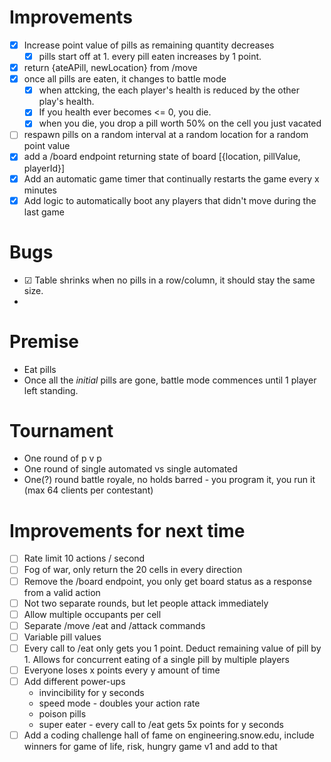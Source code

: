 ﻿# Improvements
- [x] Increase point value of pills as remaining quantity decreases  
  - [x] pills start off at 1.  every pill eaten increases by 1 point.  
- [x] return {ateAPill, newLocation} from /move
- [x] once all pills are eaten, it changes to battle mode
  - [x] when attcking, the each player's health is reduced by the other play's health.  
  - [x] If you health ever becomes <= 0, you die.
  - [x] when you die, you drop a pill worth 50% on the cell you just vacated
- [ ] respawn pills on a random interval at a random location for a random point value
- [x] add a /board endpoint returning state of board [{location, pillValue, playerId}]
- [x] Add an automatic game timer that continually restarts the game every x minutes
- [x] Add logic to automatically boot any players that didn't move during the last game

# Bugs
- ☑ Table shrinks when no pills in a row/column, it should stay the same size.
- 

# Premise
- Eat pills
- Once all the *initial* pills are gone, battle mode commences until 1 player left standing.

# Tournament
- One round of p v p
- One round of single automated vs single automated
- One(?) round battle royale, no holds barred - you program it, you run it (max 64 clients per contestant)

# Improvements for next time
- [ ] Rate limit 10 actions / second
- [ ] Fog of war, only return the 20 cells in every direction
- [ ] Remove the /board endpoint, you only get board status as a response from a valid action
- [ ] Not two separate rounds, but let people attack immediately
- [ ] Allow multiple occupants per cell
- [ ] Separate /move /eat and /attack commands
- [ ] Variable pill values
- [ ] Every call to /eat only gets you 1 point.  Deduct remaining value of pill by 1.  Allows for concurrent eating of a single pill by multiple players
- [ ] Everyone loses x points every y amount of time
- [ ] Add different power-ups 
    - invincibility for y seconds
    - speed mode - doubles your action rate
    - poison pills
    - super eater - every call to /eat gets 5x points for y seconds
- [ ] Add a coding challenge hall of fame on engineering.snow.edu, include winners for game of life, risk, hungry game v1 and add to that
